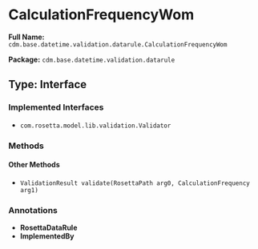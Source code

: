 # CalculationFrequencyWom

**Full Name:** `cdm.base.datetime.validation.datarule.CalculationFrequencyWom`

**Package:** `cdm.base.datetime.validation.datarule`

## Type: Interface

### Implemented Interfaces

- `com.rosetta.model.lib.validation.Validator`

### Methods

#### Other Methods

- `ValidationResult validate(RosettaPath arg0, CalculationFrequency arg1)`

### Annotations

- **RosettaDataRule**
- **ImplementedBy**

